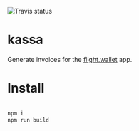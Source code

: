 ![Travis status](https://travis-ci.org/flightwallet/kassa.svg?branch=master)

# kassa
Generate invoices for the [flight.wallet](https://flightwallet.org) app.

# Install

``` bash

npm i
npm run build
```
